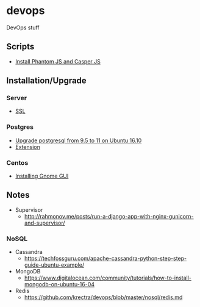 # devops
DevOps stuff

## Scripts
- [Install Phantom JS and Casper JS](sh/install_phantom_casperjs.sh)

## Installation/Upgrade
### Server
- [SSL](server/ssl.md) 

### Postgres
- [Upgrade postgresql from 9.5 to 11 on Ubuntu 16.10](postgres/upgrade.md)
- [Extension](postgres/extensions.md)

### Centos
- [Installing Gnome GUI](centos.md)

## Notes
- Supervisor
    - http://rahmonov.me/posts/run-a-django-app-with-nginx-gunicorn-and-supervisor/

### NoSQL
- Cassandra
    - https://techfossguru.com/apache-cassandra-python-step-step-guide-ubuntu-example/
- MongoDB
    - https://www.digitalocean.com/community/tutorials/how-to-install-mongodb-on-ubuntu-16-04
- Redis
    - https://github.com/krectra/devops/blob/master/nosql/redis.md
